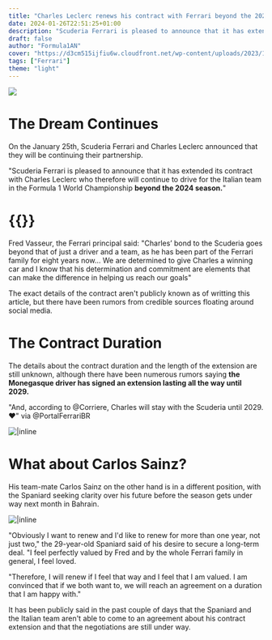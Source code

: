 ```yaml
---
title: "Charles Leclerc renews his contract with Ferrari beyond the 2024 season - Here's everything we know so far!"
date: 2024-01-26T22:51:25+01:00
description: "Scuderia Ferrari is pleased to announce that it has extended its contract with Charles Leclerc who therefore will continue to drive for the Italian team in the Formula 1 World Championship beyond the 2024 season."
draft: false
author: "Formula1AN"
cover: "https://d3cm515ijfiu6w.cloudfront.net/wp-content/uploads/2023/12/18122342/ferrari-charles-leclerc-united-states-grand-prix.jpg"
tags: ["Ferrari"]
theme: "light"
---
```


![](https://d3cm515ijfiu6w.cloudfront.net/wp-content/uploads/2023/12/18122342/ferrari-charles-leclerc-united-states-grand-prix.jpg)

# The Dream Continues

On the January 25th, Scuderia Ferrari and Charles Leclerc announced that they will be continuing their partnership.

"Scuderia Ferrari is pleased to announce that it has extended its contract with Charles Leclerc who therefore will continue to drive for the Italian team in the Formula 1 World Championship **beyond the 2024 season.**"

# {{<tweet user="ScuderiaFerrari" id="1750511749629989349">}} 

Fred Vasseur, the Ferrari principal said:
"Charles’ bond to the Scuderia goes beyond that of just a driver and a team, as he has been part of the Ferrari family for eight years now... We are determined to give Charles a winning car and I know that his determination and commitment are elements that can make the difference in helping us reach our goals"

The exact details of the contract aren't publicly known as of writting this article, but there have been rumors from credible sources floating around social media.

# The Contract Duration

The details about the contract duration and the length of the extension are still unknown, although there have been numerous rumors saying **the Monegasque driver has signed an extension lasting all the way until 2029.**

"And, according to @Corriere, Charles will stay with the Scuderia until 2029. ❤️" via @PortalFerrariBR

![|inline](https://cdn-9.motorsport.com/images/amp/0qXO5Rp6/s1000/charles-leclerc-ferrari-1.jpg)

# What about Carlos Sainz?

His team-mate Carlos Sainz on the other hand is in a different position, with the Spaniard seeking clarity over his future before the season gets under way next month in Bahrain.

![|inline](https://d3cm515ijfiu6w.cloudfront.net/wp-content/uploads/2023/08/26181942/carlos-sainz-1.jpg)

"Obviously I want to renew and I'd like to renew for more than one year, not just two," the 29-year-old Spaniard said of his desire to secure a long-term deal. "I feel perfectly valued by Fred and by the whole Ferrari family in general, I feel loved.

"Therefore, I will renew if I feel that way and I feel that I am valued. I am convinced that if we both want to, we will reach an agreement on a duration that I am happy with."

It has been publicly said in the past couple of days that the Spaniard and the Italian team aren't able to come to an agreement about his contract extension and that the negotiations are still under way.